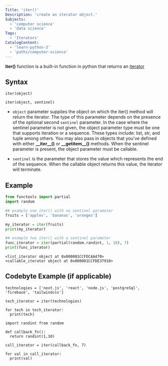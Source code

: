 ```yaml
---
Title: 'iter()'
Description: 'create an iterator object.'
Subjects:
  - 'computer science'
  - 'data science'
Tags:
  - 'Iterators'
CatalogContent:
  - 'learn-python-3'
  - 'paths/computer-science'
---
```


**iter()** function is a built-in function in python that returns an [iterator](https://www.codecademy.com/resources/docs/python/iterators)

## Syntax

```pseudo
iter(object)
```

```pseudo
iter(object, sentinel)
```

- `object` parameter supplies the object on which the iter() method will return the iterator. The type of this parameter depends on the presence of the optional second `sentinel` parameter. In the case where the sentinel parameter is not given, the object parameter type must be one that supports iteration or a sequence. These types include: list, str, and tuple among others. You may also pass in objects that you've defined with either **\_\_iter\_\_()** or **\_\_getitem\_\_()** methods. When the sentinel parameter is present, the object parameter must be callable.

- `sentinel` is the parameter that stores the value which represents the end of the sequence. When the callable object returns this value, the iterator will terminate.

## Example

```py
from functools import partial
import random

## example one iter() with no sentinel parameter
fruits = ['apples', 'bananas', 'oranges']

my_iterator = iter(fruits)
print(my_iterator)

## example two iter() with a sentinel parameter
func_iterator = iter(partial(random.randint, 1, 10), 7)
print(func_iterator)
```

```shell
<list_iterator object at 0x000001CCFDCAA470>
<callable_iterator object at 0x000001CCFDE37910>
```

## Codebyte Example (if applicable)

```codebyte/python
technologies = ['next.js', 'react', 'node.js', 'postgreSql', 'firebase', 'tailwindcss']

tech_iterator = iter(technologies)

for tech in tech_iterator:
  print(tech)
```

```codebyte/python
import randint from random

def callback_fn():
  return randint(1,10)

call_iterator = iter(callback_fn, 7)

for val in call_iterator:
  print(val)
```
